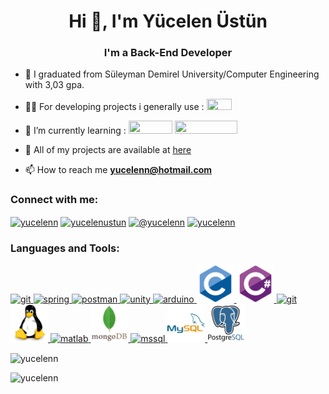<h1 align="center">Hi 👋, I'm Yücelen Üstün</h1>
<h3 align="center">I'm a Back-End Developer</h3>


- 👋 I graduated from Süleyman Demirel University/Computer Engineering with 3,03 gpa.
- 👨‍💻 For developing projects i generally use : <img src="https://img.shields.io/badge/Java-ED8B00?style=for-the-badge&logo=java&logoColor=white" height="18" width="40">
- 🌱 I’m currently learning : <img src="https://img.shields.io/badge/Spring-6DB33F?style=for-the-badge&logo=spring&logoColor=white" height="21" width="70"> <img src="https://img.shields.io/badge/Spring_Boot-F2F4F9?style=for-the-badge&logo=spring-boot" height="21" width="100">

- 👀 All of my projects are available at [here](https://github.com/yucelenn?tab=repositories)

- 📫 How to reach me **yucelenn@hotmail.com**

<h3 align="left">Connect with me:</h3>
<p align="left">
<a href="https://linkedin.com/in/yucelenn" target="blank"><img align="center" src="https://raw.githubusercontent.com/rahuldkjain/github-profile-readme-generator/master/src/images/icons/Social/linked-in-alt.svg" alt="yucelenn" height="60" width="80" /></a>
<a href="https://instagram.com/yucelenustun" target="blank"><img align="center" src="https://raw.githubusercontent.com/rahuldkjain/github-profile-readme-generator/master/src/images/icons/Social/instagram.svg" alt="yucelenustun" height="60" width="80" /></a>
<a href="https://medium.com/@yucelennn" target="blank"><img align="center" src="https://raw.githubusercontent.com/rahuldkjain/github-profile-readme-generator/master/src/images/icons/Social/medium.svg" alt="@yucelenn" height="60" width="80" /></a>
<a href="https://www.hackerrank.com/yucelenn" target="blank"><img align="center" src="https://raw.githubusercontent.com/rahuldkjain/github-profile-readme-generator/master/src/images/icons/Social/hackerrank.svg" alt="yucelenn" height="60" width="80" /></a>
</p>

<h3 align="left">Languages and Tools:</h3>
<p align="left"> <a href="https://www.java.com/tr/" target="_blank"><img src="https://camo.githubusercontent.com/3220bf0ac0ab62fd72ebe46f2317e16a9daf3f90b7c066bcd6589f0181c113f9/68747470733a2f2f63646e2e776f726c64766563746f726c6f676f2e636f6d2f6c6f676f732f6a6176612e737667" alt="git" width="60" height="65"/>
 </a><a href="https://spring.io/" target="_blank" rel="noreferrer"> <img src="https://www.vectorlogo.zone/logos/springio/springio-icon.svg" alt="spring" width="60" height="60"/> </a><a href="https://postman.com" target="_blank" rel="noreferrer"> <img src="https://www.vectorlogo.zone/logos/getpostman/getpostman-icon.svg" alt="postman" width="60" height="60"/> </a><a href="https://unity.com/" target="_blank" rel="noreferrer"> <img src="https://www.vectorlogo.zone/logos/unity3d/unity3d-icon.svg" alt="unity" width="60" height="60"/> </a> <a href="https://www.arduino.cc/" target="_blank" rel="noreferrer"> <img src="https://cdn.worldvectorlogo.com/logos/arduino-1.svg" alt="arduino" width="60" height="60"/> </a> <a href="https://www.cprogramming.com/" target="_blank" rel="noreferrer"> <img src="https://raw.githubusercontent.com/devicons/devicon/master/icons/c/c-original.svg" alt="c" width="60" height="60"/> </a> <a href="https://www.w3schools.com/cs/" target="_blank" rel="noreferrer"> <img src="https://raw.githubusercontent.com/devicons/devicon/master/icons/csharp/csharp-original.svg" alt="csharp" width="60" height="60"/> </a> <a href="https://git-scm.com/" target="_blank" rel="noreferrer"> <img src="https://www.vectorlogo.zone/logos/git-scm/git-scm-icon.svg" alt="git" width="60" height="60"/> </a> <a href="https://www.linux.org/" target="_blank" rel="noreferrer"> <img src="https://raw.githubusercontent.com/devicons/devicon/master/icons/linux/linux-original.svg" alt="linux" width="60" height="60"/> </a> <a href="https://visualstudio.microsoft.com/tr/" target="_blank" rel="noreferrer"> <img src="https://upload.wikimedia.org/wikipedia/commons/2/21/Matlab_Logo.png" alt="matlab" width="60" height="60"/> </a> <a href="https://www.mongodb.com/" target="_blank" rel="noreferrer"> <img src="https://raw.githubusercontent.com/devicons/devicon/master/icons/mongodb/mongodb-original-wordmark.svg" alt="mongodb" width="60" height="60"/> </a> <a href="https://www.microsoft.com/en-us/sql-server" target="_blank" rel="noreferrer"> <img src="https://www.svgrepo.com/show/303229/microsoft-sql-server-logo.svg" alt="mssql" width="60" height="60"/> </a> <a href="https://www.mysql.com/" target="_blank" rel="noreferrer"> <img src="https://raw.githubusercontent.com/devicons/devicon/master/icons/mysql/mysql-original-wordmark.svg" alt="mysql" width="60" height="60"/> </a> <a href="https://www.postgresql.org" target="_blank" rel="noreferrer"> <img src="https://raw.githubusercontent.com/devicons/devicon/master/icons/postgresql/postgresql-original-wordmark.svg" alt="postgresql" width="60" height="60"/> </a></p>

<p><img align="center" src="https://github-readme-stats.vercel.app/api/top-langs?username=yucelenn&show_icons=true&locale=en&layout=compact" alt="yucelenn" /></p>
<p align="left"> <img src="https://komarev.com/ghpvc/?username=yucelenn&label=Profile%20views&color=0e75b6&style=flat" alt="yucelenn" /> </p>
